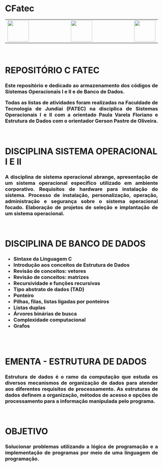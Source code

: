 # CFatec

<div class="box">

<table>
    <tr>
  <td width="400" align="left"> <img src="http://www.fatecjd.edu.br/pec/images/fatec-logo-completo.png" height="70"> </td>
  <td width="300" align="center"> <img src="https://bkpsitecpsnew.blob.core.windows.net/uploadsitecps/sites/1/2022/10/centro-paula-souza-logo.svg" height="70"> </td>
  <td width="400" align="right"> <img src="https://logodownload.org/wp-content/uploads/2015/12/governo-do-estado-de-sao-paulo-sp-logo.png" height="70"> </td>
    </tr>
</table> 
 
<br>
<h1>REPOSITÓRIO C FATEC</h1>
<h3 align="justify"> Este repositório e dedicado ao armazenamento dos códigos de Sistemas Operacionais I e II e de Banco de Dados.

Todas as listas de atividades foram realizadas na Faculdade de Tecnologia de Jundiaí (FATEC) na disciplica de Sistemas Operacionais I e II com a orientado Paula Varela Floriano e Estrutura de Dados com o orientador Gerson Pastre de Oliveira. </h4>


<br>
<h1>DISCIPLINA SISTEMA OPERACIONAL I E II</h1>
    
<h3 align="justify">
A disciplina de sistema operacional abrange, apresentação de um sistema operacional específico utilizado em ambiente corporativo. Requisitos de hardware para instalação do sistema. Processo de instalação, personalização, operação, administração e segurança sobre o sistema operacional focado.  Elaboração de projetos de seleção e implantação de um sistema operacional.
</h3>
<br>

<h1>DISCIPLINA DE BANCO DE DADOS</h1>
    
<h3 align="justify">

- Sintaxe da Linguagem C
- Introdução aos conceitos de Estrutura de Dados
- Revisão de conceitos: vetores
- Revisão de conceitos: matrizes
- Recursividade e funções recursivas
- Tipo abstrato de dados (TAD)
- Ponteiro
- Pilhas, filas, listas ligadas por ponteiros
- Listas duplas
- Árvores binárias de busca
- Complexidade computacional
- Grafos

</h3>
<br>

<br>
<h1>EMENTA - ESTRUTURA DE DADOS</h1> 
 <h3 align="justify"> 
Estrutura de dados é o ramo da computação que estuda os diversos mecanismos de organização de dados para atender aos diferentes requisitos de processamento. As estruturas de dados definem a organização, métodos de acesso e opções de processamento para a informação manipulada pelo programa.
<br>
</h3>
    
    
<br>

<h1>OBJETIVO</h1>
<h3 align="justify">Solucionar problemas utilizando a lógica de programação e a implementação de programas por meio de uma linguagem de programação.</h3>
    
</div>


